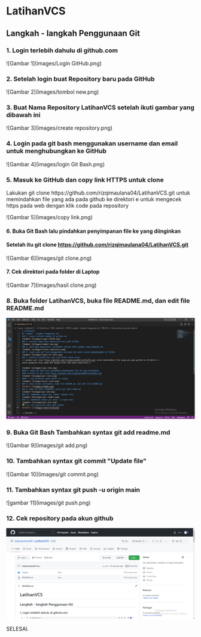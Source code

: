 # LatihanVCS
## Langkah - langkah Penggunaan Git
### 1. Login terlebih dahulu di github.com
![Gambar 1](images/Login GitHub.png)
### 2. Setelah login buat Repository baru pada GitHub
![Gambar 2](images/tombol new.png)
### 3. Buat Nama Repository LatihanVCS setelah ikuti gambar yang dibawah ini
![Gambar 3](images/create repository.png)
### 4. Login pada git bash menggunakan username dan email untuk menghubungkan ke GitHub
![Gambar 4](images/login Git Bash.png)
### 5. Masuk ke GitHub dan copy link HTTPS untuk clone
<p>Lakukan git clone https://github.com/rizqimaulana04/LatihanVCS.git untuk memindahkan file yang ada pada github ke direktori e
untuk mengecek https pada web dengan klik code pada repository<p>

![Gambar 5](images/copy link.png)
#### 6. Buka Git Bash lalu pindahkan penyimpanan file ke yang diinginkan
#### Setelah itu git clone https://github.com/rizqimaulana04/LatihanVCS.git
![Gambar 6](images/git clone.png)
#### 7. Cek direktori pada folder di Laptop
![Gambar 7](images/hasil clone.png)
### 8. Buka folder LatihanVCS, buka file README.md, dan edit file README.md 
![Gambar 8](images/readme.png)
### 9. Buka Git Bash Tambahkan syntax git add readme.md
![Gambar 9](images/git add.png)
### 10. Tambahkan syntax git commit "Update file"
![Gambar 10](images/git commit.png)
### 11. Tambahkan syntax git push -u origin main
![gambar 11](images/git push.png)
### 12. Cek repository pada akun github
![Gambar 12](images/repository.png)

<p>SELESAI.<p>